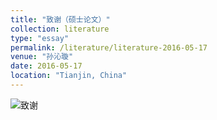 ```yaml
---
title: "致谢（硕士论文）"
collection: literature
type: "essay"
permalink: /literature/literature-2016-05-17
venue: "孙沁璇"
date: 2016-05-17
location: "Tianjin, China"
---
```


![致谢](https://sunqinxuan.github.io/images/literature-2016-05-17-img1.png)
